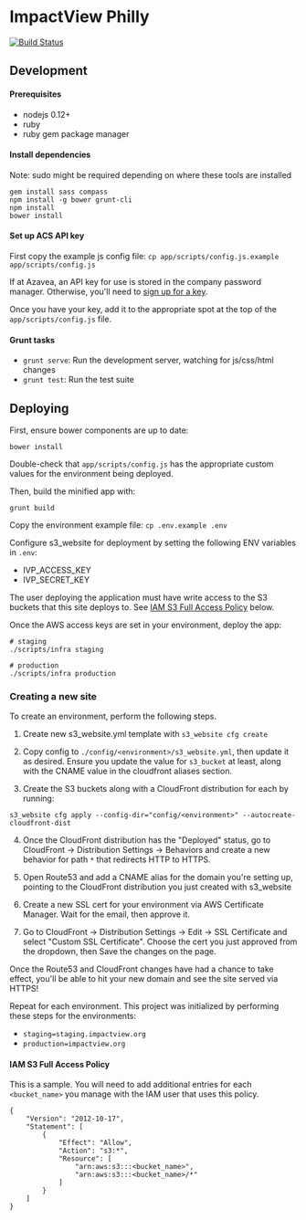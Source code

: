 # ImpactView Philly

[![Build Status](https://travis-ci.org/ImpactView/impact-view-philly.svg?branch=develop)](https://travis-ci.org/ImpactView/impact-view-philly)

## Development

#### Prerequisites
- nodejs 0.12+
- ruby
- ruby gem package manager

#### Install dependencies

Note: sudo might be required depending on where these tools are installed
```
gem install sass compass
npm install -g bower grunt-cli
npm install
bower install
```

#### Set up ACS API key

First copy the example js config file: `cp app/scripts/config.js.example app/scripts/config.js`

If at Azavea, an API key for use is stored in the company password manager. Otherwise, you'll need to [sign up for a key](http://api.census.gov/data/key_signup.html).

Once you have your key, add it to the appropriate spot at the top of the `app/scripts/config.js` file.

#### Grunt tasks

- `grunt serve`: Run the development server, watching for js/css/html changes
- `grunt test`: Run the test suite


## Deploying

First, ensure bower components are up to date:
```
bower install
```

Double-check that `app/scripts/config.js` has the appropriate custom values for the environment being deployed.

Then, build the minified app with:
```
grunt build
```

Copy the environment example file: `cp .env.example .env`

Configure s3_website for deployment by setting the following ENV variables in `.env`:
  - IVP_ACCESS_KEY
  - IVP_SECRET_KEY

The user deploying the application must have write access to the S3 buckets that this site deploys to.
See [IAM S3 Full Access Policy](#IAM-S3-Full-Access-Policy) below.

Once the AWS access keys are set in your environment, deploy the app:

```
# staging
./scripts/infra staging

# production
./scripts/infra production
```

### Creating a new site

To create an environment, perform the following steps.

1. Create new s3_website.yml template with `s3_website cfg create`

2. Copy config to `./config/<environment>/s3_website.yml`, then update it as desired. Ensure you update the value for `s3_bucket` at least, along with the CNAME value in the cloudfront aliases section.

3. Create the S3 buckets along with a CloudFront distribution for each by running:

```
s3_website cfg apply --config-dir="config/<environment>" --autocreate-cloudfront-dist
```

4. Once the CloudFront distribution has the "Deployed" status, go to CloudFront -> Distribution Settings -> Behaviors and create a new behavior for path `*` that redirects HTTP to HTTPS.

5. Open Route53 and add a CNAME alias for the domain you're setting up, pointing to the CloudFront distribution you just created with s3_website

6. Create a new SSL cert for your environment via AWS Certificate Manager. Wait for the email, then approve it.

7. Go to CloudFront -> Distribution Settings -> Edit -> SSL Certificate and select "Custom SSL Certificate". Choose the cert you just approved from the dropdown, then Save the changes on the page.

Once the Route53 and CloudFront changes have had a chance to take effect, you'll be able to hit your new domain and see the site served via HTTPS!

Repeat for each environment. This project was initialized by performing these steps for the environments:
- `staging=staging.impactview.org`
- `production=impactview.org`

#### IAM S3 Full Access Policy

This is a sample. You will need to add additional entries for each `<bucket_name>` you manage with
the IAM user that uses this policy.

```
{
    "Version": "2012-10-17",
    "Statement": [
        {
            "Effect": "Allow",
            "Action": "s3:*",
            "Resource": [
                "arn:aws:s3:::<bucket_name>",
                "arn:aws:s3:::<bucket_name>/*"
            ]
        }
    ]
}
```
